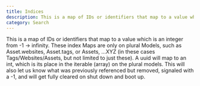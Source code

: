 ```yaml
---
title: Indices
description: This is a map of IDs or identifiers that map to a value which is an integer from -1 -> infinity. These index Maps are only on plural Models, such as Asset.websites, Asset.tags, or Assets, ...XYZ (in these cases Tags/Websites/Assets, but not limited to just these).
category: Search
---
```


This is a map of IDs or identifiers that map to a value which is an integer from -1 -> infinity. These index Maps are only on plural Models, such as Asset.websites, Asset.tags, or Assets, ...XYZ (in these cases Tags/Websites/Assets, but not limited to just these). A uuid will map to an int, which is its place in the iterable (array) on the plural models. This will also let us know what was previously referenced but removed, signaled with a -1, and will get fully cleared on shut down and boot up.
